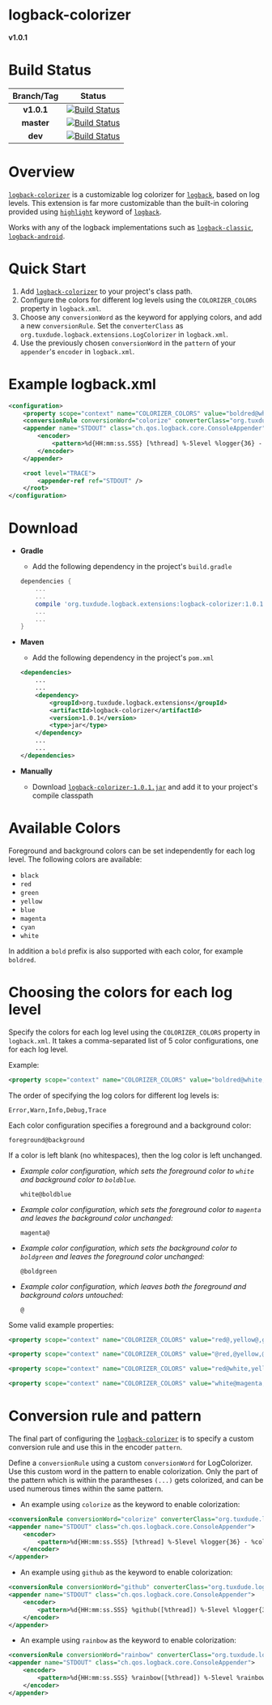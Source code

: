 <h1>logback-colorizer</h1>

**v1.0.1**

Build Status
============

|   **Branch/Tag**   |                                                               **Status**                                                              |
|:------------------:|:-------------------------------------------------------------------------------------------------------------------------------------:|
|     **v1.0.1**     | [![Build Status](https://travis-ci.org/Tuxdude/logback-colorizer.svg?branch=v1.0.1)](https://travis-ci.org/Tuxdude/logback-colorizer) |
|     **master**     | [![Build Status](https://travis-ci.org/Tuxdude/logback-colorizer.svg?branch=master)](https://travis-ci.org/Tuxdude/logback-colorizer) |
|      **dev**       | [![Build Status](https://travis-ci.org/Tuxdude/logback-colorizer.svg?branch=dev)](https://travis-ci.org/Tuxdude/logback-colorizer)    |

Overview
========

[`logback-colorizer`][1] is a customizable log colorizer for [`logback`][21],
based on log levels. This extension is far more customizable than the
built-in coloring provided using [`highlight`][22] keyword of [`logback`][21].

Works with any of the logback implementations such as [`logback-classic`][21],
[`logback-android`][23].

Quick Start
===========
1. Add [`logback-colorizer`][1] to your project's class path.
2. Configure the colors for different log levels using the `COLORIZER_COLORS`
property in `logback.xml`.
3. Choose any `conversionWord` as the keyword for applying colors, and
add a new `conversionRule`. Set the `converterClass` as
`org.tuxdude.logback.extensions.LogColorizer` in `logback.xml`.
4. Use the previously chosen `conversionWord` in the `pattern` of your
`appender`'s `encoder` in `logback.xml`.

Example logback.xml
===================
```xml
<configuration>
    <property scope="context" name="COLORIZER_COLORS" value="boldred@white,yellow@black,green@,blue@,cyan@" />
    <conversionRule conversionWord="colorize" converterClass="org.tuxdude.logback.extensions.LogColorizer" />
    <appender name="STDOUT" class="ch.qos.logback.core.ConsoleAppender">
        <encoder>
            <pattern>%d{HH:mm:ss.SSS} [%thread] %-5level %logger{36} - %colorize(%msg)%n</pattern>
        </encoder>
    </appender>

    <root level="TRACE">
        <appender-ref ref="STDOUT" />
    </root>
</configuration>
```

Download
========
* **Gradle**

    - Add the following dependency in the project's `build.gradle`

    ```groovy
    dependencies {
        ...
        ...
        compile 'org.tuxdude.logback.extensions:logback-colorizer:1.0.1'
        ...
        ...
    }
    ```

* **Maven**

    - Add the following dependency in the project's `pom.xml`

    ```xml
    <dependencies>
        ...
        ...
        <dependency>
            <groupId>org.tuxdude.logback.extensions</groupId>
            <artifactId>logback-colorizer</artifactId>
            <version>1.0.1</version>
            <type>jar</type>
        </dependency>
        ...
        ...
    </dependencies>
    ```

* **Manually**

     - Download [`logback-colorizer-1.0.1.jar`][2] and add it to your project's compile classpath

Available Colors
================
Foreground and background colors can be set independently for each log level.
The following colors are available:

* `black`
* `red`
* `green`
* `yellow`
* `blue`
* `magenta`
* `cyan`
* `white`

In addition a `bold` prefix is also supported with each color, for example
`boldred`.

Choosing the colors for each log level
======================================
Specify the colors for each log level using the `COLORIZER_COLORS` property
in `logback.xml`. It takes a comma-separated list of 5 color configurations,
one for each log level.

Example:

```xml
<property scope="context" name="COLORIZER_COLORS" value="boldred@white,yellow@black,green@,blue@,cyan@" />
```
 
The order of specifying the log colors for different log levels is:

`Error,Warn,Info,Debug,Trace`

Each color configuration specifies a foreground and a background color:

`foreground@background`

If a color is left blank (no whitespaces), then the log color is left
unchanged.

- *Example color configuration, which sets the foreground color to `white` and
background color to `boldblue`.*

    `white@boldblue`

- *Example color configuration, which sets the foreground color to `magenta` and
leaves the background color unchanged:*

    `magenta@`

- *Example color configuration, which sets the background color to `boldgreen`
and leaves the foreground color unchanged:*

    `@boldgreen`

- *Example color configuration, which leaves both the foreground and background
colors untouched:*

    `@`

Some valid example properties:

```xml
<property scope="context" name="COLORIZER_COLORS" value="red@,yellow@,green@,blue@,cyan@" />
```

```xml
<property scope="context" name="COLORIZER_COLORS" value="@red,@yellow,@green,@blue,@cyan" />
```

```xml
<property scope="context" name="COLORIZER_COLORS" value="red@white,yellow@black,@,@,@" />
```

```xml
<property scope="context" name="COLORIZER_COLORS" value="white@magenta,boldyellow@black,green@white,boldblue@,@" />
```


Conversion rule and pattern
===========================
The final part of configuring the [`logback-colorizer`][1] is to specify a
custom conversion rule and use this in the encoder `pattern`.

Define a `conversionRule` using a custom `conversionWord` for LogColorizer.
Use this custom word in the pattern to enable colorization. Only the part
of the pattern which is within the parantheses `(...)` gets colorized, and
can be used numerous times within the same pattern.

- An example using `colorize` as the keyword to enable colorization:

```xml
<conversionRule conversionWord="colorize" converterClass="org.tuxdude.logback.extensions.LogColorizer" />
<appender name="STDOUT" class="ch.qos.logback.core.ConsoleAppender">
    <encoder>
        <pattern>%d{HH:mm:ss.SSS} [%thread] %-5level %logger{36} - %colorize(%msg)%n</pattern>
    </encoder>
</appender>
```

- An example using `github` as the keyword to enable colorization:

```xml
<conversionRule conversionWord="github" converterClass="org.tuxdude.logback.extensions.LogColorizer" />
<appender name="STDOUT" class="ch.qos.logback.core.ConsoleAppender">
    <encoder>
        <pattern>%d{HH:mm:ss.SSS} %github([%thread]) %-5level %logger{36} - %github(%msg)%n</pattern>
    </encoder>
</appender>
```

- An example using `rainbow` as the keyword to enable colorization:

```xml
<conversionRule conversionWord="rainbow" converterClass="org.tuxdude.logback.extensions.LogColorizer" />
<appender name="STDOUT" class="ch.qos.logback.core.ConsoleAppender">
    <encoder>
        <pattern>%d{HH:mm:ss.SSS} %rainbow([%thread]) %-5level %rainbow(%logger{36}) - %rainbow(%msg)%n</pattern>
    </encoder>
</appender>
```


[1]: https://github.com/Tuxdude/logback-colorizer
[2]: https://oss.sonatype.org/content/groups/public/org/tuxdude/logback/extensions/logback-colorizer/1.0.1/logback-colorizer-1.0.1.jar
[21]: http://logback.qos.ch/
[22]: http://logback.qos.ch/manual/layouts.html#coloring
[23]: http://tony19.github.io/logback-android/index.html
